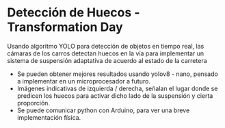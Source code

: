 # Detección de Huecos - Transformation Day

Usando algoritmo YOLO para detección de objetos en tiempo real, las cámaras de los carros detectan huecos en la vía para implementar un sistema de suspensión adaptativa de acuerdo al estado de la carretera

* Se pueden obtener mejores resultados usando yolov8 - nano, pensado a implementar en un microprocesador a futuro.
* Imágenes indicativas de izquierda / derecha, señalan el lugar donde se predicen los huecos para activar dicho lado de la suspensión y cierta proporción.
* Se puede comunicar python con Arduino, para ver una breve implementación física.
